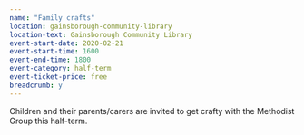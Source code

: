 ```yaml
---
name: "Family crafts"
location: gainsborough-community-library
location-text: Gainsborough Community Library
event-start-date: 2020-02-21
event-start-time: 1600
event-end-time: 1800
event-category: half-term
event-ticket-price: free
breadcrumb: y
---
```


Children and their parents/carers are invited to get crafty with the Methodist Group this half-term.
